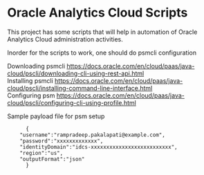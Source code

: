 # Oracle Analytics Cloud Scripts

This project has some scripts that will help in automation of Oracle Analytics Cloud administration activities.

Inorder for the scripts to work, one should do psmcli configuration 

  Downloading psmcli  https://docs.oracle.com/en/cloud/paas/java-cloud/pscli/downloading-cli-using-rest-api.html    
  Installing psmcli   https://docs.oracle.com/en/cloud/paas/java-cloud/pscli/installing-command-line-interface.html  
  Configuring psm     https://docs.oracle.com/en/cloud/paas/java-cloud/pscli/configuring-cli-using-profile.html
  
 Sample payload file for psm setup 
 
          { 
        "username":"rampradeep.pakalapati@example.com",
        "password":"xxxxxxxxxxxxx",
        "identityDomain":"idcs-xxxxxxxxxxxxxxxxxxxxxxxxxx",
        "region":"us",
        "outputFormat":"json"
          }

 
